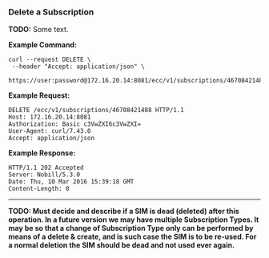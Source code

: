 ### Delete a Subscription

__TODO:__ Some text.

__Example Command:__
```
curl --request DELETE \
 --header "Accept: application/json" \
 https://user:password@172.16.20.14:8081/ecc/v1/subscriptions/46708421488
```

__Example Request:__
```
DELETE /ecc/v1/subscriptions/46708421488 HTTP/1.1
Host: 172.16.20.14:8081
Authorization: Basic c3VwZXI6c3VwZXI=
User-Agent: curl/7.43.0
Accept: application/json
```

__Example Response:__
```
HTTP/1.1 202 Accepted
Server: Nobill/5.3.0
Date: Thu, 10 Mar 2016 15:39:18 GMT
Content-Length: 0
```

---
__TODO: Must decide and describe if a SIM is dead (deleted) after this operation. In a future version we may have multiple Subscription Types. It may be so that a change of Subscription Type only can be performed by means of a delete & create, and is such case the SIM is to be re-used. For a normal deletion the SIM should be dead and not used ever again.__ 

